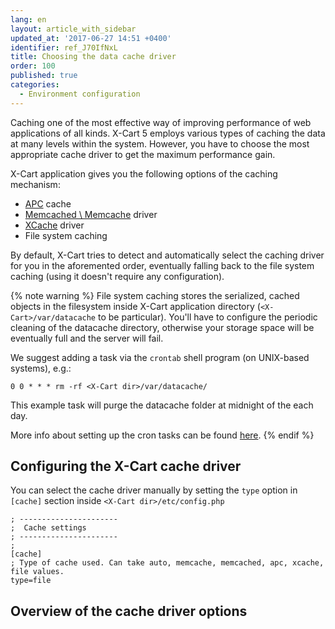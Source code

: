 ```yaml
---
lang: en
layout: article_with_sidebar
updated_at: '2017-06-27 14:51 +0400'
identifier: ref_J70IfNxL
title: Choosing the data cache driver
order: 100
published: true
categories:
  - Environment configuration
---
```

Caching one of the most effective way of improving performance of web applications of all kinds. X-Cart 5 employs various types of caching the data at many levels within the system. However, you have to choose the most appropriate cache driver to get the maximum performance gain. 

X-Cart application gives you the following options of the caching mechanism:

-	[APC](http://php.net/manual/en/book.apc.php) cache
-	[Memcached \ Memcache](http://php.net/manual/en/book.memcached.php) driver
-	[XCache](https://xcache.lighttpd.net/) driver
-	File system caching

By default, X-Cart tries to detect and automatically select the caching driver for you in the aforemented order, eventually falling back to the file system caching (using it doesn't require any configuration).

{% note warning %}
File system caching stores the serialized, cached objects in the filesystem inside X-Cart application directory (`<X-Cart>/var/datacache` to be particular). You'll have to configure the periodic cleaning of the datacache directory, otherwise your storage space will be eventually full and the server will fail.

We suggest adding a task via the `crontab` shell program (on UNIX-based systems), e.g.:

```
0 0 * * * rm -rf <X-Cart dir>/var/datacache/
```

This example task will purge the datacache folder at midnight of the each day.

More info about setting up the cron tasks can be found [here](https://www.cyberciti.biz/faq/how-do-i-add-jobs-to-cron-under-linux-or-unix-oses/).
{% endif %}

## Configuring the X-Cart cache driver

You can select the cache driver manually by setting the `type` option in `[cache]` section inside `<X-Cart dir>/etc/config.php`

```
; ----------------------
;  Cache settings
; ----------------------
;
[cache]
; Type of cache used. Can take auto, memcache, memcached, apc, xcache, file values.
type=file
```

## Overview of the cache driver options

